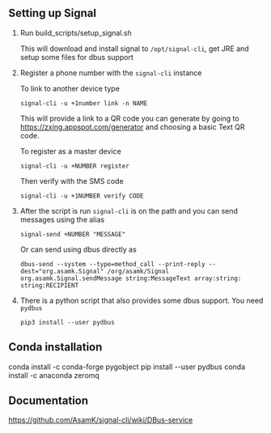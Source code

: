 ## Setting up Signal 

1. Run build_scripts/setup_signal.sh
    
    This will download and install signal to `/opt/signal-cli`, get JRE and setup some files for dbus support

2. Register a phone number with the `signal-cli` instance

    To link to another device type

    ~~~
    signal-cli -u +1number link -n NAME
    ~~~
    
    This will provide a link to a QR code you can generate by going to https://zxing.appspot.com/generator and choosing a basic Text QR code.

    To register as a master device

    ~~~
    signal-cli -u +NUMBER register
    ~~~

    Then verify with the SMS code

    ~~~
    signal-cli -u +1NUMBER verify CODE
    ~~~

3. After the script is run `signal-cli` is on the path and you can send messages using the alias

    ~~~
    signal-send +NUMBER "MESSAGE"
    ~~~

    Or can send using dbus directly as

    ~~~
    dbus-send --system --type=method_call --print-reply --dest="org.asamk.Signal" /org/asamk/Signal org.asamk.Signal.sendMessage string:MessageText array:string: string:RECIPIENT
    ~~~

4. There is a python script that also provides some dbus support. You need `pydbus`
    
    ~~~
    pip3 install --user pydbus
    ~~~

## Conda installation

conda install -c conda-forge pygobject
pip install --user pydbus
conda install -c anaconda zeromq

## Documentation

https://github.com/AsamK/signal-cli/wiki/DBus-service
